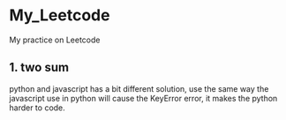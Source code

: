 # My_Leetcode

My practice on Leetcode

## 1. two sum

python and javascript has a bit different solution,
use the same way the javascript use in python will cause the KeyError error, it makes the python harder to code.
